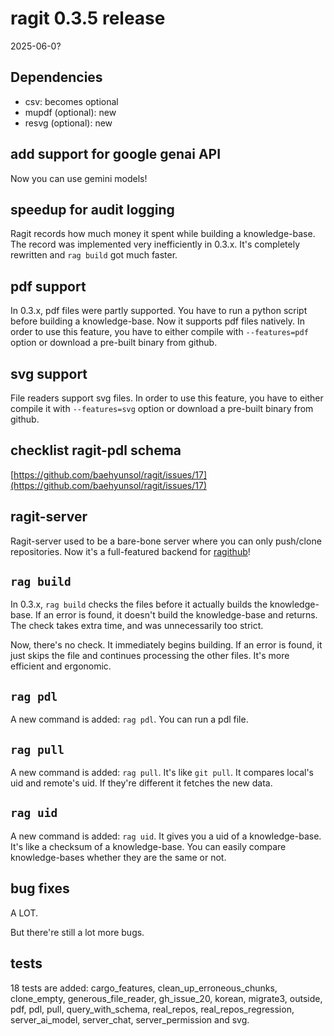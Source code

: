 # ragit 0.3.5 release

2025-06-0?

## Dependencies

- csv: becomes optional
- mupdf (optional): new
- resvg (optional): new

## add support for google genai API

Now you can use gemini models!

## speedup for audit logging

Ragit records how much money it spent while building a knowledge-base. The record was implemented very inefficiently in 0.3.x. It's completely rewritten and `rag build` got much faster.

## pdf support

In 0.3.x, pdf files were partly supported. You have to run a python script before building a knowledge-base. Now it supports pdf files natively. In order to use this feature, you have to either compile with `--features=pdf` option or download a pre-built binary from github.

## svg support

File readers support svg files. In order to use this feature, you have to either compile it with `--features=svg` option or download a pre-built binary from github.

## checklist ragit-pdl schema

[https://github.com/baehyunsol/ragit/issues/17](https://github.com/baehyunsol/ragit/issues/17)

## ragit-server

Ragit-server used to be a bare-bone server where you can only push/clone repositories. Now it's a full-featured backend for [ragithub](https://ragit.baehyunsol.com)!

## `rag build`

In 0.3.x, `rag build` checks the files before it actually builds the knowledge-base. If an error is found, it doesn't build the knowledge-base and returns. The check takes extra time, and was unnecessarily too strict.

Now, there's no check. It immediately begins building. If an error is found, it just skips the file and continues processing the other files. It's more efficient and ergonomic.

## `rag pdl`

A new command is added: `rag pdl`. You can run a pdl file.

## `rag pull`

A new command is added: `rag pull`. It's like `git pull`. It compares local's uid and remote's uid. If they're different it fetches the new data.

## `rag uid`

A new command is added: `rag uid`. It gives you a uid of a knowledge-base. It's like a checksum of a knowledge-base. You can easily compare knowledge-bases whether they are the same or not.

## bug fixes

A LOT.

But there're still a lot more bugs.

## tests

18 tests are added: cargo_features, clean_up_erroneous_chunks, clone_empty, generous_file_reader, gh_issue_20, korean, migrate3, outside, pdf, pdl, pull, query_with_schema, real_repos, real_repos_regression, server_ai_model, server_chat, server_permission and svg.
